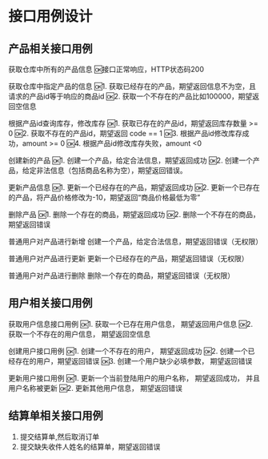 # 接口用例设计
 ## 产品相关接口用例

获取仓库中所有的产品信息
 🆗接口正常响应，HTTP状态码200

 获取仓库中指定产品的信息
 🆗1. 获取已经存在的产品，期望返回信息不为空，且请求的产品id等于响应的商品id
 🆗2. 获取一个不存在的产品比如100000，期望返回空信息

 根据产品id查询库存，修改库存
 🆗1. 获取已存在的产品id，期望返回库存数量 >= 0
 🆗2. 获取不存在的产品id，期望返回 code == 1
 🆗3. 根据产品id修改库存成功，amount >= 0
 🆗4. 根据产品id修改库存失败，amount <0 

 创建新的产品
 🆗1. 创建一个产品，给定合法信息，期望返回成功
 🆗2. 创建一个产品，给定非法信息（包括商品名称为空），期望返回错误。

 更新产品信息
 🆗1. 更新一个已经存在的产品，期望返回成功
 🆗2. 更新一个已存在的产品，将产品价格修改为-10，期望返回“商品价格最低为零”

 删除产品
 🆗1. 删除一个存在的商品，期望返回成功
 🆗2. 删除一个不存在的商品，期望返回错误



 普通用户对产品进行新增
 创建一个产品，给定合法信息，期望返回错误（无权限）

 普通用户对产品进行更新
 更新一个已经存在的产品，期望返回错误（无权限）

 普通用户对产品进行删除
 删除一个存在的商品，期望返回错误（无权限）



## 用户相关接口用例

 获取用户信息接口用例
  🆗1. 获取一个已存在用户信息， 期望返回用户信息
  🆗2. 获取一个不存在的用户信息， 期望返回空信息
 

  创建用户接口用例
  🆗1. 创建一个不存在的用户， 期望返回成功
  🆗2. 创建一个已经存在的用户，期望返回错误
  🆗3. 创建一个用户缺少必填参数， 期望返回错误

  更新用户接口用例
  🆗1. 更新一个当前登陆用户的用户名称， 期望返回成功， 并且用户名称被更新
  🆗2. 更新其他用户信息， 期望返回错误

## 结算单相关接口用例
  1. 提交结算单,然后取消订单
  2. 提交缺失收件人姓名的结算单，期望返回错误